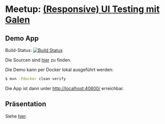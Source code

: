 # Meetup: [(Responsive) UI Testing mit Galen](http://www.meetup.com/de/sokahh/events/220889092/)

## Demo App

Build-Status: [![Build Status](https://martinreinhardt-online.de/jenkins/buildStatus/icon?job=SWK_HH_Galen)](https://martinreinhardt-online.de/jenkins/job/SWK_HH_Galen/)

Die Sourcen sind [hier](angular-spring-boot-webapp) zu finden.

Die Demo kann per Docker lokal ausgeführt werden:

```bash
$ mvn -Pdocker clean verify
```

Die App ist dann unter [http://localhost:40800/]() erreichbar.

## Präsentation

Siehe [hier](presentation).
